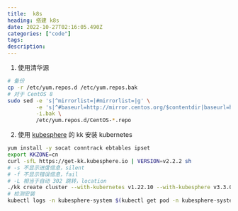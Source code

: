 ```yaml
---
title:  k8s
heading: 搭建 k8s
date: 2022-10-27T02:16:05.490Z
categories: ["code"]
tags: 
description: 
---
```



1. 使用清华源
```bash
# 备份
cp -r /etc/yum.repos.d /etc/yum.repos.bak
# 对于 CentOS 8
sudo sed -e 's|^mirrorlist=|#mirrorlist=|g' \
         -e 's|^#baseurl=http://mirror.centos.org/$contentdir|baseurl=https://mirrors.tuna.tsinghua.edu.cn/centos|g' \
         -i.bak \
         /etc/yum.repos.d/CentOS-*.repo
```

2. 使用 [kubesphere](https://kubesphere.io/zh/docs/quick-start/all-in-one-on-linux/) 的 kk 安装 kubernetes
```bash
yum install -y socat conntrack ebtables ipset
export KKZONE=cn
curl -sfL https://get-kk.kubesphere.io | VERSION=v2.2.2 sh 
# -s 不显示进度信息，silent
# -f 不显示错误信息，fail
# -L 相当于自动 302 跳转，location 
./kk create cluster --with-kubernetes v1.22.10 --with-kubesphere v3.3.0 --container-manager containerd -y
# 检测安装
kubectl logs -n kubesphere-system $(kubectl get pod -n kubesphere-system -l 'app in (ks-install, ks-installer)' -o jsonpath='{.items[0].metadata.name}') -f
```





